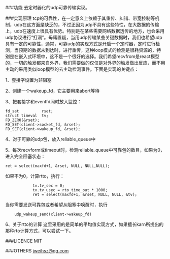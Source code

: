 ###功能
去定时器化的udp可靠传输实现。

###实现原理
tcp的可靠性，在一定意义上依赖于其重传、纠错、带宽控制等机制，udp在这方面是缺乏的，不过正因为udp不具有这些特性，在大数据的传输上，udp在速度上很具有优势。特别是在某些需要网络数据透传的地方，也会采用udp协议进行“打洞”。毋庸置疑，当用udp传输某些关键数据时，我们也希望udp具有一定的可靠性，通常，可靠udp的实现方式是开启一个定时器，定时进行检测，当预期的数据未到达时，进行重传，这种loop模式的检测是很耗资源的，特别是在嵌入式环境中，这不是一个很好的选择。我们希望recvfrom是react模型的，一切的触发都来自外界，我们需要做的仅仅是对外界的触发做出反应，而不用主动的采用类似loop模型的去主动检测事件。下面是实现的关键点：

1、套接字设置为非阻塞

2、创建一个wakeup_fd，它主要用来abort等待

3、把套接字和eventfd同时放入监控：

```
fd_set			rset;
struct timeval	tv;
FD_ZERO(&rset);
FD_SET(client->socket_fd, &rset);
FD_SET(client->wakeup_fd, &rset);
```

4、对于可靠的udp包，放入reliable_queue中

5、每次recvform或timeout时，检测reliable_queue中可靠包的数目，如果为0，进入完全阻塞状态：
```
ret = select(maxfd+1, &rset, NULL, NULL,NULL);
```
如果不为0，计算rtto，执行：
```
			tv.tv_sec = 0;
			tv.tv_usec = rto_time_out * 1000;
			ret = select(maxfd+1, &rset, NULL, NULL, &tv);
```
当你需要发送可靠包或者希望从阻塞中唤醒时，执行

```
    udp_wakeup_send(client->wakeup_fd)

```

6、关于rtto的计算
这里采用的是简单的平均值实现方式，如果擅长karn所提出的那种rto计算方式，可以尝试一下。


###LICENCE
MIT

###OTHERS
jweihsz@qq.com
